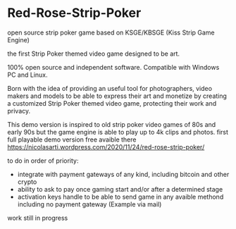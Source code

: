 # Red-Rose-Strip-Poker
open source strip poker game based on KSGE/KBSGE (Kiss Strip Game Engine)

the first Strip Poker themed video game designed to be art.

100% open source and independent software. Compatible with Windows PC and Linux.

Born with the idea of providing an useful tool for photographers, video makers and models to be able to express their art and monetize by creating a customized Strip Poker themed video game, protecting their work and privacy.

This demo version is inspired to old strip poker video games of 80s and early 90s but the game engine is able to play up to 4k clips and photos.
first full playable demo version free avaible there https://nicolasarti.wordpress.com/2020/11/24/red-rose-strip-poker/

to do in order of priority:
- integrate with payment gateways of any kind, including bitcoin and other crypto
- ability to ask to pay once gaming start and/or after a determined stage
- activation keys handle to be able to send game in any avaible methond including no payment gateway (Example via mail)

work still in progress
